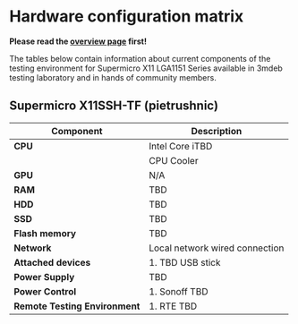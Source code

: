 # Hardware configuration matrix

**Please read the [overview page](../overview.md) first!**

The tables below contain information about current components of the testing
environment for Supermicro X11 LGA1151 Series available in 3mdeb testing
laboratory and in hands of community members.

## Supermicro X11SSH-TF (pietrushnic)

<!--
TBD: following content should be generated based on HCL report
-->

| Component                      | Description                              |
|--------------------------------|------------------------------------------|
| **CPU**                        | Intel Core iTBD                          |
|                                | CPU Cooler                               |
| **GPU**                        | N/A                                      |
| **RAM**                        | TBD                                      |
| **HDD**                        | TBD                                      |
| **SSD**                        | TBD                                      |
| **Flash memory**               | TBD                                      |
| **Network**                    | Local network wired connection           |
| **Attached devices**           | 1. TBD USB stick                         |
| **Power Supply**               | TBD                                      |
| **Power Control**              | 1. Sonoff TBD                            |
| **Remote Testing Environment** | 1. RTE TBD                               |
